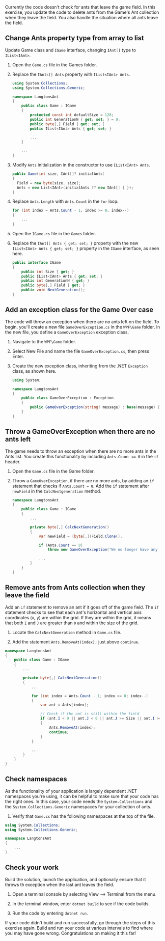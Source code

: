 Currently the code doesn't check for ants that leave the game field. In this exercise, you update the code to delete ants from the Game's Ant collection when they leave the field. You also handle the situation where all ants leave the field.

## Change Ants property type from array to list

Update Game class and `IGame` interface, changing `IAnt[]` type to `IList<IAnt>`.

1. Open the `Game.cs` file in the Games folder.

1. Replace the `IAnts[] Ants` property with `IList<IAnt> Ants`.

    ```csharp
    using System.Collections;
    using System.Collections.Generic;

    namespace LangtonsAnt
    {
        public class Game : IGame
        {
            protected const int defaultSize = 128;
            public int GenerationN { get; set; } = 0;
            public byte[,] Field { get; set; }
            public IList<IAnt> Ants { get; set; }

            ...
        }

        ...
    }
    ```

1. Modify `Ants` initialization in the constructor to use `IList<IAnt> Ants`.

    ```csharp
    public Game(int size, IAnt[]? initialAnts)
    {
      Field = new byte[size, size];
      Ants = new List<IAnt>(initialAnts ?? new IAnt[] { });
    }
    ```

1. Replace `Ants.Length` with `Ants.Count` in the `for` loop.

    ```csharp
    for (int index = Ants.Count - 1; index >= 0; index--)
    {
        ...
    }
    ```

1. Open the `IGame.cs` file in the `Games` folder.

1. Replace the `IAnt[] Ants { get; set; }` property with the new `IList<IAnt> Ants { get; set; }` property in the `IGame` interface, as seen here.

    ```csharp
    public interface IGame
    {
        public int Size { get; }
        public IList<IAnt> Ants { get; set; }
        public int GenerationN { get; }
        public byte[,] Field { get; }
        public void NextGeneration();
    }
    ```

## Add an exception class for the Game Over case

The code will throw an exception when there are no ants left on the field. To begin, you'll create a new file `GameOverException.cs` in the `WPF\Game` folder. In the new file, you define a `GameOverException` exception class.

1. Navigate to the `WPF\Game` folder.

1. Select New File and name the file `GameOverException.cs`, then press Enter.

1. Create the new exception class, inheriting from the .NET `Exception` class, as shown here.

    ```csharp
    using System;

    namespace LangtonsAnt
    {
        public class GameOverException : Exception
        {
            public GameOverException(string? message) : base(message) { }
        }
    }
    ```

## Throw a GameOverException when there are no ants left

The game needs to throw an exception when there are no more ants in the Ants list. You create this functionality by including `Ants.Count == 0` in the `if` header.

1. Open the `Game.cs` file in the Game folder.

1. Throw a `GameOverException`, if there are no more ants, by adding an `if` statement that checks if `Ants.Count = 0`. Add the `if` statement after `newField` in the `CalcNextgeneration` method.

    ```csharp
    namespace LangtonsAnt
    {
        public class Game : IGame
        {
            ...

            private byte[,] CalcNextGeneration()
            {
                var newField = (byte[,])Field.Clone();

                if (Ants.Count == 0)
                    throw new GameOverException("We no longer have any ants");

                ...
            }
        }
    }
    ```

## Remove ants from Ants collection when they leave the field

Add an `if` statement to remove an ant if it goes off of the game field. The `if` statement checks to see that each ant's horizontal and vertical axis coordinates (x, y) are within the grid. If they are within the grid, it means that both `I` and `J` are greater than `0` and within the size of the grid.

1. Locate the `CalcNextGeneration` method in `Game.cs` file.

1. Add the statement `Ants.RemoveAt(index);` just above `continue`.

```csharp
namespace LangtonsAnt
{
    public class Game : IGame
    {
        ...

        private byte[,] CalcNextGeneration()
        {
            ...

            for (int index = Ants.Count - 1; index >= 0; index--)
            {
                var ant = Ants[index];

                // Check if the ant is still within the field
                if (ant.I < 0 || ant.J < 0 || ant.J >= Size || ant.I >= Size)
                {
                    Ants.RemoveAt(index);
                    continue;
                }
            }

            ...
        }
    }
}
```

## Check namespaces

As the functionality of your application is largely dependent .NET namespaces you're using, it can be helpful to make sure that your code has the right ones. In this case, your code needs the `System.Collections` and the `System.Collections.Generic` namespaces for your collection of ants.

1. Verify that `Game.cs` has the following namespaces at the top of the file.

```csharp
using System.Collections;
using System.Collections.Generic;

namespace LangtonsAnt
{
    ...
}
```

## Check your work

Build the solution, launch the application, and optionally ensure that it throws th exception when the last ant leaves the field.

1. Open a terminal console by selecting View --> Terminal from the menu.

1. In the terminal window, enter `dotnet build` to see if the code builds.

1. Run the code by entering `dotnet run`.

If your code didn't build and run successfully, go through the steps of this exercise again. Build and run your code at various intervals to find where you may have gone wrong. Congratulations on making it this far!
